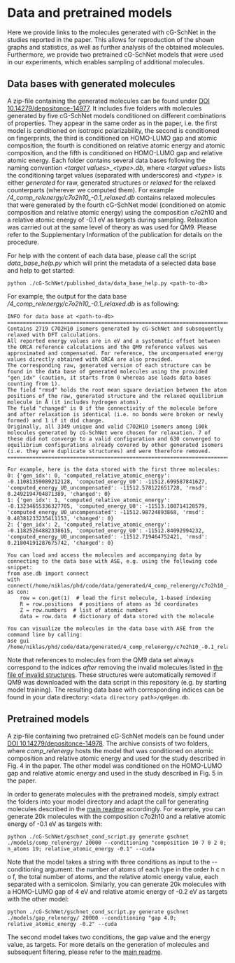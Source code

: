 # Data and pretrained models

Here we provide links to the molecules generated with cG-SchNet in the studies reported in the paper. This allows for reproduction of the shown graphs and statistics, as well as further analysis of the obtained molecules. Furthermore, we provide two pretrained cG-SchNet models that were used in our experiments, which enables sampling of additional molecules.

## Data bases with generated molecules
A zip-file containing the generated molecules can be found under [DOI 10.14279/depositonce-14977](http://dx.doi.org/10.14279/depositonce-14977).
It includes five folders with molecules generated by five cG-SchNet models conditioned on different combinations of properties.
They appear in the same order as in the paper, i.e. the first model is conditioned on isotropic polarizability, the second is conditioned on fingerprints, the third is conditioned on HOMO-LUMO gap and atomic composition, the fourth is conditioned on relative atomic energy and atomic composition, and the fifth is conditioned on HOMO-LUMO gap and relative atomic energy. Each folder contains several data bases following the naming convention _\<target values\>\_\<type\>.db_, where _\<target values\>_ lists the conditioning target values (separated with underscores) and _\<type\>_ is either _generated_ for raw, generated structures or _relaxed_ for the relaxed counterparts (wherever we computed them). For example _/4\_comp\_relenergy/c7o2h10\_-0.1\_relaxed.db_ contains relaxed molecules that were generated by the fourth cG-SchNet model (conditioned on atomic composition and relative atomic energy) using the composition c7o2h10 and a relative atomic energy of -0.1 eV as targets during sampling. Relaxation was carried out at the same level of theory as was used for QM9. Please refer to the Supplementary Information of the publication for details on the procedure.

For help with the content of each data base, please call the script _data\_base\_help.py_ which will print the metadata of a selected data base and help to get started:

```
python ./cG-SchNet/published_data/data_base_help.py <path-to-db>
```

For example, the output for the data base _/4\_comp\_relenergy/c7o2h10\_-0.1\_relaxed.db_ is as following:

```
INFO for data base at <path-to-db>
===========================================================================================================
Contains 2719 C7O2H10 isomers generated by cG-SchNet and subsequently relaxed with DFT calculations.
All reported energy values are in eV and a systematic offset between the ORCA reference calculations and the QM9 reference values was approximated and compensated. For reference, the uncompensated energy values directly obtained with ORCA are also provided.
The corresponding raw, generated version of each structure can be found in the data base of generated molecules using the provided "gen_idx" (caution, it starts from 0 whereas ase loads data bases counting from 1).
The field "rmsd" holds the root mean square deviation between the atom positions of the raw, generated structure and the relaxed equilibrium molecule in Å (it includes hydrogen atoms).
The field "changed" is 0 if the connectivity of the molecule before and after relaxation is identical (i.e. no bonds were broken or newly formed) and 1 if it did change.
Originally, all 3349 unique and valid C7O2H10 isomers among 100k molecules generated by cG-SchNet were chosen for relaxation. 7 of these did not converge to a valid configuration and 630 converged to equilibrium configurations already covered by other generated isomers (i.e. they were duplicate structures) and were therefore removed.
===========================================================================================================

For example, here is the data stored with the first three molecules:
0: {'gen_idx': 0, 'computed_relative_atomic_energy': -0.11081359089212128, 'computed_energy_U0': -11512.699587841627, 'computed_energy_U0_uncompensated': -11512.578122651728, 'rmsd': 0.2492194704871389, 'changed': 0}
1: {'gen_idx': 1, 'computed_relative_atomic_energy': -0.13234655336327705, 'computed_energy_U0': -11513.108714128579, 'computed_energy_U0_uncompensated': -11512.98724893868, 'rmsd': 0.48381233235411153, 'changed': 0}
2: {'gen_idx': 2, 'computed_relative_atomic_energy': -0.11825264882338615, 'computed_energy_U0': -11512.84092994232, 'computed_energy_U0_uncompensated': -11512.719464752421, 'rmsd': 0.21804191287675742, 'changed': 0}

You can load and access the molecules and accompanying data by connecting to the data base with ASE, e.g. using the following code snippet:
from ase.db import connect
with connect(/home/niklas/phd/code/data/generated/4_comp_relenergy/c7o2h10_-0.1_relaxed.db) as con:
 	row = con.get(1)  # load the first molecule, 1-based indexing
 	R = row.positions  # positions of atoms as 3d coordinates
 	Z = row.numbers  # list of atomic numbers
 	data = row.data  # dictionary of data stored with the molecule

You can visualize the molecules in the data base with ASE from the command line by calling:
ase gui /home/niklas/phd/code/data/generated/4_comp_relenergy/c7o2h10_-0.1_relaxed.db
```

Note that references to molecules from the QM9 data set always correspond to the indices _after_ removing the invalid molecules listed in [the file of invalid structures](https://github.com/atomistic-machine-learning/cG-SchNet/blob/main/splits/qm9_invalid.txt). These structures were automatically removed if QM9 was downloaded with the data script in this repository (e.g. by starting model training). The resulting data base with corresponding indices can be found in your data directory: ```<data directory path>/qm9gen.db```.

## Pretrained models
A zip-file containing two pretrained cG-SchNet models can be found under [DOI 10.14279/depositonce-14978](http://dx.doi.org/10.14279/depositonce-14978). The archive consists of two folders, where _comp\_relenergy_ hosts the model that was conditioned on atomic composition and relative atomic energy and used for the study described in Fig. 4 in the paper. The other model was conditioned on the HOMO-LUMO gap and relative atomic energy and used in the study described in Fig. 5 in the paper.

In order to generate molecules with the pretrained models, simply extract the folders into your model directory and adapt the call for generating molecules described in the [main readme](https://github.com/atomistic-machine-learning/cG-SchNet#generating-molecules) accordingly. For example, you can generate 20k molecules with the composition c7o2h10 and a relative atomic energy of -0.1 eV as targets with:

```
python ./cG-SchNet/gschnet_cond_script.py generate gschnet ./models/comp_relenergy/ 20000 --conditioning "composition 10 7 0 2 0; n_atoms 19; relative_atomic_energy -0.1" --cuda
```

Note that the model takes a string with three conditions as input to the --conditioning argument: the number of atoms of each type in the order h c n o f, the total number of atoms, and the relative atomic energy value, each separated with a semicolon.
Similarly, you can generate 20k molecules with a HOMO-LUMO gap of 4 eV and relative atomic energy of -0.2 eV as targets with the other model:

```
python ./cG-SchNet/gschnet_cond_script.py generate gschnet ./models/gap_relenergy/ 20000 --conditioning "gap 4.0; relative_atomic_energy -0.2" --cuda
```

The second model takes two conditions, the gap value and the energy value, as targets.
For more details on the generation of molecules and subsequent filtering, please refer to the [main readme](https://github.com/atomistic-machine-learning/cG-SchNet#filtering-and-analysis-of-generated-molecules).
